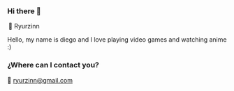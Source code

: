 ### Hi there 👋

  💼 Ryurzinn

 Hello, my name is diego and I love playing video games and watching anime :)

### ¿Where can I contact you?
📧 ryurzinn@gmail.com


